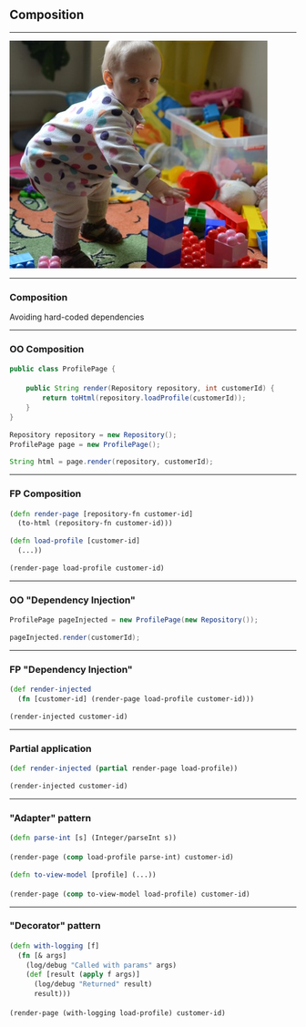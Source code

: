 ## Composition

---

![composition](img/composition.jpg)

---

### Composition

Avoiding hard-coded dependencies

---

### OO Composition

```java
public class ProfilePage {

    public String render(Repository repository, int customerId) {
        return toHtml(repository.loadProfile(customerId));
    }
}
```

```java
Repository repository = new Repository();
ProfilePage page = new ProfilePage();
```

```java
String html = page.render(repository, customerId);
```

---

### FP Composition

```clojure
(defn render-page [repository-fn customer-id]
  (to-html (repository-fn customer-id)))
```

```clojure
(defn load-profile [customer-id]
  (...))
```

```clojure
(render-page load-profile customer-id)
```

---

### OO "Dependency Injection"

```java
ProfilePage pageInjected = new ProfilePage(new Repository());
```

```java
pageInjected.render(customerId);
```

---

### FP "Dependency Injection"

```clojure
(def render-injected
  (fn [customer-id] (render-page load-profile customer-id)))
```

```clojure
(render-injected customer-id)
```

---

### Partial application

```clojure
(def render-injected (partial render-page load-profile))
```

```clojure
(render-injected customer-id)
```

---

### "Adapter" pattern

```clojure
(defn parse-int [s] (Integer/parseInt s))

(render-page (comp load-profile parse-int) customer-id)
```

```clojure
(defn to-view-model [profile] (...))

(render-page (comp to-view-model load-profile) customer-id)
```

---

### "Decorator" pattern

```clojure
(defn with-logging [f]
  (fn [& args]
    (log/debug "Called with params" args)
    (def [result (apply f args)]
      (log/debug "Returned" result)
      result)))

(render-page (with-logging load-profile) customer-id)
```

